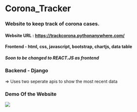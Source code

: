 # Corona_Tracker
### Website to keep track of corona cases.
#### Website URL : https://trackcorona.pythonanywhere.com/

#### Frontend - html, css, javascript, bootstrap, chartjs, data table   
##### Soon to be changed to   REACT.JS   as frontend
### Backend - Django

=> Uses two seperate apis to show the most recent data

### Demo Of the Website  

[![](http://img.youtube.com/vi/NSblMEqwxg8/0.jpg)](http://www.youtube.com/watch?v=NSblMEqwxg8 "Corona Stats")
